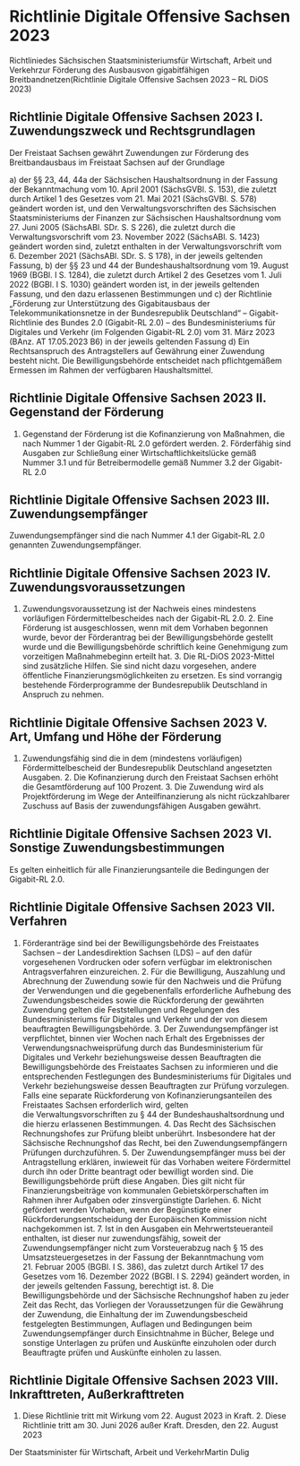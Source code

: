 # Richtlinie Digitale Offensive Sachsen 2023

Richtliniedes Sächsischen Staatsministeriumsfür Wirtschaft, Arbeit und Verkehrzur Förderung des Ausbausvon gigabitfähigen Breitbandnetzen(Richtlinie Digitale Offensive Sachsen 2023 – RL DiOS 2023)

## Richtlinie Digitale Offensive Sachsen 2023 I. Zuwendungszweck und Rechtsgrundlagen

Der Freistaat Sachsen gewährt Zuwendungen zur Förderung des Breitbandausbaus im Freistaat Sachsen auf der Grundlage

a) der §§ 23, 44, 44a der Sächsischen Haushaltsordnung in der Fassung der Bekanntmachung vom 10. April 2001 (SächsGVBl. S. 153), die zuletzt durch Artikel 1 des Gesetzes vom 21. Mai 2021 (SächsGVBl. S. 578) geändert worden ist, und den Verwaltungsvorschriften des Sächsischen Staatsministeriums der Finanzen zur Sächsischen Haushaltsordnung vom 27. Juni 2005 (SächsABl. SDr. S. S 226), die zuletzt durch die Verwaltungsvorschrift vom 23. November 2022 (SächsABl. S. 1423) geändert worden sind, zuletzt enthalten in der Verwaltungsvorschrift vom 6. Dezember 2021 (SächsABl. SDr. S. S 178), in der jeweils geltenden Fassung, b) der §§ 23 und 44 der Bundeshaushaltsordnung vom 19. August 1969 (BGBl. I S. 1284), die zuletzt durch Artikel 2 des Gesetzes vom 1. Juli 2022 (BGBl. I S. 1030) geändert worden ist, in der jeweils geltenden Fassung, und den dazu erlassenen Bestimmungen und c) der Richtlinie „Förderung zur Unterstützung des Gigabitausbaus der Telekommunikationsnetze in der Bundesrepublik Deutschland“ – Gigabit-Richtlinie des Bundes 2.0 (Gigabit-RL 2.0) – des Bundesministeriums für Digitales und Verkehr (im Folgenden Gigabit-RL 2.0) vom 31. März 2023 (BAnz. AT 17.05.2023 B6) in der jeweils geltenden Fassung d) Ein Rechtsanspruch des Antragstellers auf Gewährung einer Zuwendung besteht nicht. Die Bewilligungsbehörde entscheidet nach pflichtgemäßem Ermessen im Rahmen der verfügbaren Haushaltsmittel. 
## Richtlinie Digitale Offensive Sachsen 2023 II. Gegenstand der Förderung

1. Gegenstand der Förderung ist die Kofinanzierung von Maßnahmen, die nach Nummer 1 der Gigabit-RL 2.0 gefördert werden. 2. Förderfähig sind Ausgaben zur Schließung einer Wirtschaftlichkeitslücke gemäß Nummer 3.1 und für Betreibermodelle gemäß Nummer 3.2 der Gigabit-RL 2.0 
## Richtlinie Digitale Offensive Sachsen 2023 III. Zuwendungsempfänger

Zuwendungsempfänger sind die nach Nummer 4.1 der Gigabit-RL 2.0 genannten Zuwendungsempfänger.


## Richtlinie Digitale Offensive Sachsen 2023 IV. Zuwendungsvoraussetzungen

1. Zuwendungsvoraussetzung ist der Nachweis eines mindestens vorläufigen Fördermittelbescheides nach der Gigabit-RL 2.0. 2. Eine Förderung ist ausgeschlossen, wenn mit dem Vorhaben begonnen wurde, bevor der Förderantrag bei der Bewilligungsbehörde gestellt wurde und die Bewilligungsbehörde schriftlich keine Genehmigung zum vorzeitigen Maßnahmebeginn erteilt hat. 3. Die RL-DiOS 2023-Mittel sind zusätzliche Hilfen. Sie sind nicht dazu vorgesehen, andere öffentliche Finanzierungsmöglichkeiten zu ersetzen. Es sind vorrangig bestehende Förderprogramme der Bundesrepublik Deutschland in Anspruch zu nehmen. 
## Richtlinie Digitale Offensive Sachsen 2023 V. Art, Umfang und Höhe der Förderung

1. Zuwendungsfähig sind die in dem (mindestens vorläufigen) Fördermittelbescheid der Bundesrepublik Deutschland angesetzten Ausgaben. 2. Die Kofinanzierung durch den Freistaat Sachsen erhöht die Gesamtförderung auf 100 Prozent. 3. Die Zuwendung wird als Projektförderung im Wege der Anteilfinanzierung als nicht rückzahlbarer Zuschuss auf Basis der zuwendungsfähigen Ausgaben gewährt. 
## Richtlinie Digitale Offensive Sachsen 2023 VI. Sonstige Zuwendungsbestimmungen

Es gelten einheitlich für alle Finanzierungsanteile die Bedingungen der Gigabit-RL 2.0.


## Richtlinie Digitale Offensive Sachsen 2023 VII. Verfahren

1. Förderanträge sind bei der Bewilligungsbehörde des Freistaates Sachsen – der Landesdirektion Sachsen (LDS) – auf den dafür vorgesehenen Vordrucken oder sofern verfügbar im elektronischen Antragsverfahren einzureichen. 2. Für die Bewilligung, Auszahlung und Abrechnung der Zuwendung sowie für den Nachweis und die Prüfung der Verwendungen und die gegebenenfalls erforderliche Aufhebung des Zuwendungsbescheides sowie die Rückforderung der gewährten Zuwendung gelten die Feststellungen und Regelungen des Bundesministeriums für Digitales und Verkehr und der von diesem beauftragten Bewilligungsbehörde. 3. Der Zuwendungsempfänger ist verpflichtet, binnen vier Wochen nach Erhalt des Ergebnisses der Verwendungsnachweisprüfung durch das Bundesministerium für Digitales und Verkehr beziehungsweise dessen Beauftragten die Bewilligungsbehörde des Freistaates Sachsen zu informieren und die entsprechenden Festlegungen des Bundesministeriums für Digitales und Verkehr beziehungsweise dessen Beauftragten zur Prüfung vorzulegen. Falls eine separate Rückforderung von Kofinanzierungsanteilen des Freistaates Sachsen erforderlich wird, gelten die Verwaltungsvorschriften zu § 44 der Bundeshaushaltsordnung und die hierzu erlassenen Bestimmungen. 4. Das Recht des Sächsischen Rechnungshofes zur Prüfung bleibt unberührt. Insbesondere hat der Sächsische Rechnungshof das Recht, bei den Zuwendungsempfängern Prüfungen durchzuführen. 5. Der Zuwendungsempfänger muss bei der Antragstellung erklären, inwieweit für das Vorhaben weitere Fördermittel durch ihn oder Dritte beantragt oder bewilligt worden sind. Die Bewilligungsbehörde prüft diese Angaben. Dies gilt nicht für Finanzierungsbeiträge von kommunalen Gebietskörperschaften im Rahmen ihrer Aufgaben oder zinsvergünstigte Darlehen. 6. Nicht gefördert werden Vorhaben, wenn der Begünstigte einer Rückforderungsentscheidung der Europäischen Kommission nicht nachgekommen ist. 7. Ist in den Ausgaben ein Mehrwertsteueranteil enthalten, ist dieser nur zuwendungsfähig, soweit der Zuwendungsempfänger nicht zum Vorsteuerabzug nach § 15 des Umsatzsteuergesetzes in der Fassung der Bekanntmachung vom 21. Februar 2005 (BGBl. I S. 386), das zuletzt durch Artikel 17 des Gesetzes vom 16. Dezember 2022 (BGBl. I S. 2294) geändert worden, in der jeweils geltenden Fassung, berechtigt ist. 8. Die Bewilligungsbehörde und der Sächsische Rechnungshof haben zu jeder Zeit das Recht, das Vorliegen der Voraussetzungen für die Gewährung der Zuwendung, die Einhaltung der im Zuwendungsbescheid festgelegten Bestimmungen, Auflagen und Bedingungen beim Zuwendungsempfänger durch Einsichtnahme in Bücher, Belege und sonstige Unterlagen zu prüfen und Auskünfte einzuholen oder durch Beauftragte prüfen und Auskünfte einholen zu lassen. 
## Richtlinie Digitale Offensive Sachsen 2023 VIII. Inkrafttreten, Außerkrafttreten

1. Diese Richtlinie tritt mit Wirkung vom 22. August 2023 in Kraft. 2. Diese Richtlinie tritt am 30. Juni 2026 außer Kraft. Dresden, den 22. August 2023

Der Staatsminister für Wirtschaft, Arbeit und VerkehrMartin Dulig

